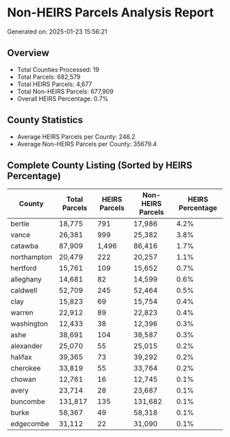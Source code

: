 # Non-HEIRS Parcels Analysis Report
Generated on: 2025-01-23 15:56:21

## Overview
- Total Counties Processed: 19
- Total Parcels: 682,579
- Total HEIRS Parcels: 4,677
- Total Non-HEIRS Parcels: 677,909
- Overall HEIRS Percentage: 0.7%

## County Statistics
- Average HEIRS Parcels per County: 246.2
- Average Non-HEIRS Parcels per County: 35679.4

## Complete County Listing (Sorted by HEIRS Percentage)
| County | Total Parcels | HEIRS Parcels | Non-HEIRS Parcels | HEIRS Percentage |
|--------|---------------|---------------|-------------------|------------------|
| bertie | 18,775 | 791 | 17,986 | 4.2% |
| vance | 26,381 | 999 | 25,382 | 3.8% |
| catawba | 87,909 | 1,496 | 86,416 | 1.7% |
| northampton | 20,479 | 222 | 20,257 | 1.1% |
| hertford | 15,761 | 109 | 15,652 | 0.7% |
| alleghany | 14,681 | 82 | 14,599 | 0.6% |
| caldwell | 52,709 | 245 | 52,464 | 0.5% |
| clay | 15,823 | 69 | 15,754 | 0.4% |
| warren | 22,912 | 89 | 22,823 | 0.4% |
| washington | 12,433 | 38 | 12,396 | 0.3% |
| ashe | 38,691 | 104 | 38,587 | 0.3% |
| alexander | 25,070 | 55 | 25,015 | 0.2% |
| halifax | 39,365 | 73 | 39,292 | 0.2% |
| cherokee | 33,819 | 55 | 33,764 | 0.2% |
| chowan | 12,761 | 16 | 12,745 | 0.1% |
| avery | 23,714 | 28 | 23,687 | 0.1% |
| buncombe | 131,817 | 135 | 131,682 | 0.1% |
| burke | 58,367 | 49 | 58,318 | 0.1% |
| edgecombe | 31,112 | 22 | 31,090 | 0.1% |
